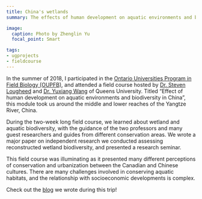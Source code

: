```yaml
---
title: China's wetlands
summary: The effects of human development on aquatic environments and biodiversity in China.

image:
  caption: Photo by Zhenglin Yu
  focal_point: Smart

tags:
- ugprojects
- fieldcourse
---
```



In the summer of 2018, I participated in the [Ontario Universities Program in Field Biology (OUPFB)](http://www.oupfb.ca/), and attended a field course hosted by [Dr. Steven Lougheed](https://sclougheed.ca/) and [Dr. Yuxiang Wang](https://www.queensu.ca/wanglab/) of Queens University. Titled “Effect of human development on aquatic environments and biodiversity in China”, this module took us around the middle and lower reaches of the Yangtze River, China.

During the two-week long field course, we learned about wetland and aquatic biodiversity, with the guidance of the two professors and many guest researchers and guides from different conservation areas. We wrote a major paper on independent research we conducted assessing reconstructed wetland biodiversity, and presented a research seminar.

This field course was illuminating as it presented many different perceptions of conservation and urbanization between the Canadian and Chinese cultures. There are many challenges involved in conserving aquatic habitats, and the relationship with socioeconomic developments is complex.

Check out the [blog](https://chinacanada2018.sclougheed.ca/) we wrote during this trip!
